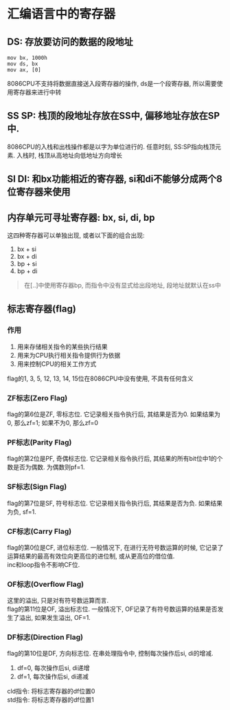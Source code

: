 # 汇编语言中的寄存器

## DS: 存放要访问的数据的段地址
```assembly
mov bx, 1000h
mov ds, bx
mov ax, [0]
```
8086CPU不支持将数据直接送入段寄存器的操作, ds是一个段寄存器, 所以需要使用寄存器来进行中转

## SS SP: 栈顶的段地址存放在SS中, 偏移地址存放在SP中. 
8086CPU的入栈和出栈操作都是以字为单位进行的. 任意时刻, SS:SP指向栈顶元素. 入栈时, 栈顶从高地址向低地址方向增长

## SI DI: 和bx功能相近的寄存器, si和di不能够分成两个8位寄存器来使用

## 内存单元可寻址寄存器: bx, si, di, bp
这四种寄存器可以单独出现, 或者以下面的组合出现:
1. bx + si
2. bx + di
3. bp + si
4. bp + di
> 在[..]中使用寄存器bp, 而指令中没有显式给出段地址, 段地址就默认在ss中

## 标志寄存器(flag)

### 作用
1. 用来存储相关指令的某些执行结果
2. 用来为CPU执行相关指令提供行为依据
3. 用来控制CPU的相关工作方式

flag的1, 3, 5, 12, 13, 14, 15位在8086CPU中没有使用, 不具有任何含义

### ZF标志(Zero Flag)
flag的第6位是ZF, 零标志位. 它记录相关指令执行后, 其结果是否为0. 如果结果为0, 那么zf=1; 如果不为0, 那么zf=0
### PF标志(Parity Flag)
flag的第2位是PF, 奇偶标志位. 它记录相关指令执行后, 其结果的所有bit位中1的个数是否为偶数. 为偶数则pf=1.

### SF标志(Sign Flag)
flag的第7位是SF, 符号标志位. 它记录相关指令执行后, 其结果是否为负. 如果结果为负, sf=1.

### CF标志(Carry Flag)
flag的第0位是CF, 进位标志位. 一般情况下, 在进行无符号数运算的时候, 它记录了运算结果的最高有效位向更高位的进位制, 或从更高位的借位值.  
inc和loop指令不影响CF位.
### OF标志(Overflow Flag)
这里的溢出, 只是对有符号数运算而言.  
flag的第11位是OF, 溢出标志位. 一般情况下, OF记录了有符号数运算的结果是否发生了溢出, 如果发生溢出, OF=1.

### DF标志(Direction Flag)
flag的第10位是DF, 方向标志位. 在串处理指令中, 控制每次操作后si, di的增减.
1. df=0, 每次操作后si, di递增
2. df=1, 每次操作后si, di递减
   
cld指令: 将标志寄存器的df位置0  
std指令: 将标志寄存器的df位置1
